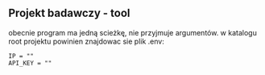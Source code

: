 ## Projekt badawczy - tool
obecnie program ma jedną scieżkę, nie przyjmuje argumentów.
w katalogu root projektu powinien znajdowac sie plik .env:
```
IP = ""
API_KEY = ""  
```